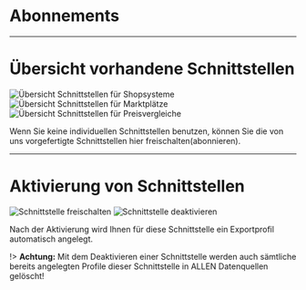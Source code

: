 # Abonnements


***
# Übersicht vorhandene Schnittstellen

![Übersicht Schnittstellen für Shopsysteme](https://data.csv4you.com/media/image/guide/meinkonto/abonnements/meinkonto-abonnement-uebersicht-shopsysteme.png ':zoom :size=30%')
![Übersicht Schnittstellen für Marktplätze](https://data.csv4you.com/media/image/guide/meinkonto/abonnements/meinkonto-abonnement-uebersicht-marktplaetze.png ':zoom :size=30%')
![Übersicht Schnittstellen für Preisvergleiche](https://data.csv4you.com/media/image/guide/meinkonto/abonnements/meinkonto-abonnement-uebersicht-preisvergleiche.png ':zoom :size=30%')

Wenn Sie keine individuellen Schnittstellen benutzen, können Sie die von uns vorgefertigte Schnittstellen hier freischalten(abonnieren).


***
# Aktivierung von Schnittstellen

![Schnittstelle freischalten](https://data.csv4you.com/media/image/guide/meinkonto/abonnements/meinkonto-abonnement-freischalten.png ':zoom :size=30%')
![Schnittstelle deaktivieren](https://data.csv4you.com/media/image/guide/meinkonto/abonnements/meinkonto-abonnement-deaktivieren.png ':zoom :size=30%')

Nach der Aktivierung wird Ihnen für diese Schnittstelle ein Exportprofil automatisch angelegt.

!> **Achtung:** Mit dem Deaktivieren einer Schnittstelle werden auch sämtliche bereits angelegten Profile dieser Schnittstelle in ALLEN Datenquellen gelöscht!